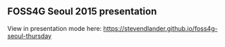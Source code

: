 ## FOSS4G Seoul 2015 presentation

View in presentation mode here: https://stevendlander.github.io/foss4g-seoul-thursday
